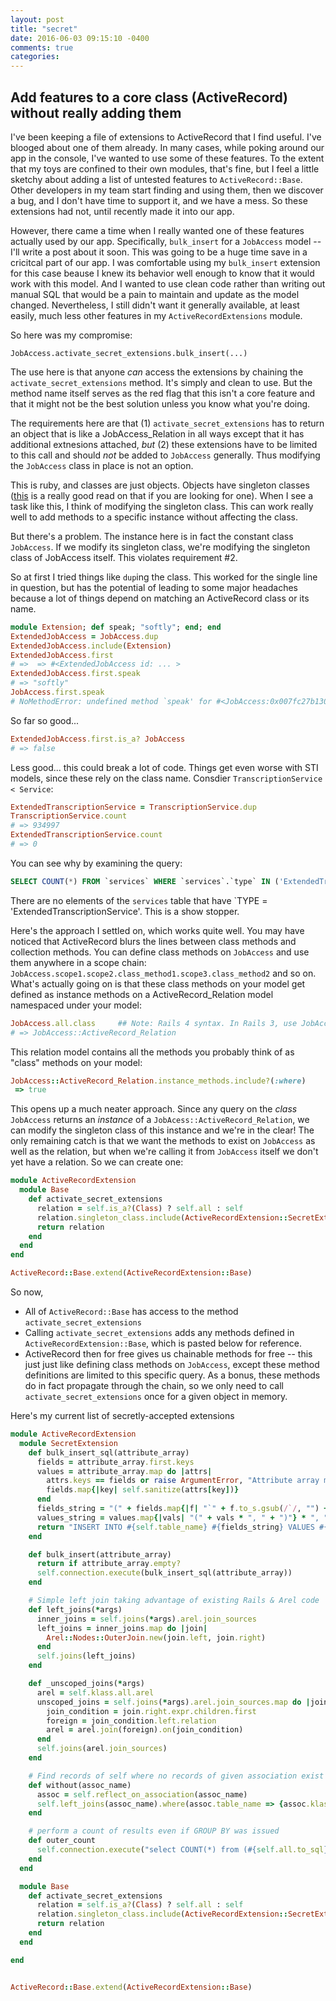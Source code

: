 ```yaml
---
layout: post
title: "secret"
date: 2016-06-03 09:15:10 -0400
comments: true
categories: 
---
```


## Add features to a core class (ActiveRecord) without really adding them

I've been keeping a file of extensions to ActiveRecord that I find useful. I've blooged about one of them already. In many cases, while poking around our app in the console, I've wanted to use some of these features. To the extent that my toys are confined to their own modules, that's fine, but I feel a little sketchy about adding a list of untested features to `ActiveRecord::Base`. Other developers in my team start finding and using them, then we discover a bug, and I don't have time to support it, and we have a mess. So these extensions had not, until recently made it into our app.

However, there came a time when I really wanted one of these features actually used by our app. Specifically, `bulk_insert` for a `JobAccess` model -- I'll write a post about it soon. This was going to be a huge time save in a cricitcal part of our app. I was comfortable using my `bulk_insert` extension for this case beause I knew its behavior well enough to know that it would work with this model. And I wanted to use clean code rather than writing out manual SQL that would be a pain to maintain and update as the model changed. Nevertheless, I still didn't want it generally available, at least easily, much less other features in my `ActiveRecordExtensions` module.

So here was my compromise:

`JobAccess.activate_secret_extensions.bulk_insert(...)`

The use here is that anyone *can* access the extensions by chaining the `activate_secret_extensions` method. It's simply and clean to use. But the method name itself serves as the red flag that this isn't a core feature and that it might not be the best solution unless you know what you're doing.

The requirements here are that (1) `activate_secret_extensions` has to return an object that is like a JobAccess_Relation in all ways except that it has additional extnesions attached, *but* (2) these extensions have to be limited to this call and should *not* be added to `JobAccess` generally. Thus modifying the `JobAccess` class in place is not an option.

This is ruby, and classes are just objects. Objects have singleton classes ([this](http://www.devalot.com/articles/2008/09/ruby-singleton) is a really good read on that if you are looking for one). When I see a task like this, I think of modifying the singleton class. This can work really well to add methods to a specific instance without affecting the class.

But there's a problem. The instance here is in fact the constant class `JobAccess`. If we modify its singleton class, we're modifying the singleton class of JobAccess itself. This violates requirement #2.

So at first I tried things like `dup`ing the class. This worked for the single line in question, but has the potential of leading to some major headaches because a lot of things depend on matching an ActiveRecord class or its name.

```ruby
module Extension; def speak; "softly"; end; end
ExtendedJobAccess = JobAccess.dup
ExtendedJobAccess.include(Extension)
ExtendedJobAccess.first
# =>  => #<ExtendedJobAccess id: ... >
ExtendedJobAccess.first.speak
# => "softly"
JobAccess.first.speak
# NoMethodError: undefined method `speak' for #<JobAccess:0x007fc27b130390>
```

So far so good...

```ruby
ExtendedJobAccess.first.is_a? JobAccess
# => false
```

Less good... this could break a lot of code. Things get even worse with STI models, since these rely on the class name. Consdier `TranscriptionService < Service`:

```ruby
ExtendedTranscriptionService = TranscriptionService.dup
TranscriptionService.count
# => 934997
ExtendedTranscriptionService.count
# => 0
```

You can see why by examining the query:

```sql
SELECT COUNT(*) FROM `services` WHERE `services`.`type` IN ('ExtendedTranscriptionService') AND (services.deleted = 0)
```

There are no elements of the `services` table that have `TYPE = 'ExtendedTranscriptionService'. This is a show stopper.

Here's the approach I settled on, which works quite well. You may have noticed that ActiveRecord blurs the lines between class methods and collection methods. You can define class methods on `JobAccess` and use them anywhere in a scope chain: `JobAccess.scope1.scope2.class_method1.scope3.class_method2` and so on. What's actually going on is that these class methods on your model get defined as instance methods on a ActiveRecord_Relation model namespaced under your model:

```ruby
JobAccess.all.class     ## Note: Rails 4 syntax. In Rails 3, use JobAccess.scoped
# => JobAccess::ActiveRecord_Relation
```

This relation model contains all the methods you probably think of as "class" methods on your model:

```ruby
JobAccess::ActiveRecord_Relation.instance_methods.include?(:where)
 => true
```

This opens up a much neater approach. Since any query on the *class* `JobAccess` returns an *instance* of a `JobAcess::ActiveRecord_Relation`, we can modify the singleton class of this instance and we're in the clear! The only remaining catch is that we want the methods to exist on `JobAccess` as well as the relation, but when we're calling it from `JobAccess` itself we don't yet have a relation. So we can create one:

<a name="tl-dr-secret"></a>

```ruby
module ActiveRecordExtension
  module Base
    def activate_secret_extensions
      relation = self.is_a?(Class) ? self.all : self
      relation.singleton_class.include(ActiveRecordExtension::SecretExtension)
      return relation
    end
  end
end

ActiveRecord::Base.extend(ActiveRecordExtension::Base)
```

So now, 

 * All of `ActiveRecord::Base` has access to the method `activate_secret_extensions`
 * Calling `activate_secret_extensions` adds any methods defined in `ActiveRecordExtension::Base`, which is pasted below for reference.
 * ActiveRecord then for free gives us chainable methods for free -- this just just like defining class methods on `JobAccess`, except these method definitions are limited to this specific query. As a bonus, these methods do in fact propagate through the chain, so we only need to call `activate_secret_extensions` once for a given object in memory.

 Here's my current list of secretly-accepted extensions

```ruby
module ActiveRecordExtension
  module SecretExtension
    def bulk_insert_sql(attribute_array)
      fields = attribute_array.first.keys
      values = attribute_array.map do |attrs|
        attrs.keys == fields or raise ArgumentError, "Attribute array must all have the same keys. Expected #{fields * ', '}, got #{attrs.keys * ', '}"
        fields.map{|key| self.sanitize(attrs[key])}
      end
      fields_string = "(" + fields.map{|f| "`" + f.to_s.gsub(/`/, "") + "`"} * ", " + ")"
      values_string = values.map{|vals| "(" + vals * ", " + ")"} * ", "
      return "INSERT INTO #{self.table_name} #{fields_string} VALUES #{values_string}"
    end

    def bulk_insert(attribute_array)
      return if attribute_array.empty?
      self.connection.execute(bulk_insert_sql(attribute_array))
    end

    # Simple left join taking advantage of existing Rails & Arel code
    def left_joins(*args)
      inner_joins = self.joins(*args).arel.join_sources
      left_joins = inner_joins.map do |join|
        Arel::Nodes::OuterJoin.new(join.left, join.right)
      end
      self.joins(left_joins)
    end

    def _unscoped_joins(*args)
      arel = self.klass.all.arel
      unscoped_joins = self.joins(*args).arel.join_sources.map do |join|
        join_condition = join.right.expr.children.first
        foreign = join_condition.left.relation
        arel = arel.join(foreign).on(join_condition)
      end
      self.joins(arel.join_sources)
    end

    # Find records of self where no records of given association exist
    def without(assoc_name)
      assoc = self.reflect_on_association(assoc_name)
      self.left_joins(assoc_name).where(assoc.table_name => {assoc.klass.primary_key => nil})
    end

    # perform a count of results even if GROUP BY was issued
    def outer_count
      self.connection.execute("select COUNT(*) from (#{self.all.to_sql}) results").first.first
    end
  end

  module Base
    def activate_secret_extensions
      relation = self.is_a?(Class) ? self.all : self
      relation.singleton_class.include(ActiveRecordExtension::SecretExtension)
      return relation
    end
  end

end


ActiveRecord::Base.extend(ActiveRecordExtension::Base)

```
